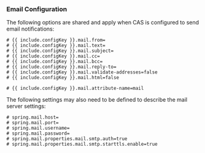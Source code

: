 ### Email Configuration

The following options are shared and apply when CAS is configured to send 
email notifications:

```properties
# {{ include.configKey }}.mail.from=
# {{ include.configKey }}.mail.text=
# {{ include.configKey }}.mail.subject=
# {{ include.configKey }}.mail.cc=
# {{ include.configKey }}.mail.bcc=
# {{ include.configKey }}.mail.reply-to=
# {{ include.configKey }}.mail.validate-addresses=false
# {{ include.configKey }}.mail.html=false

# {{ include.configKey }}.mail.attribute-name=mail
```

The following settings may also need to be defined to describe the mail server settings:

```properties
# spring.mail.host=
# spring.mail.port=
# spring.mail.username=
# spring.mail.password=
# spring.mail.properties.mail.smtp.auth=true
# spring.mail.properties.mail.smtp.starttls.enable=true
```
